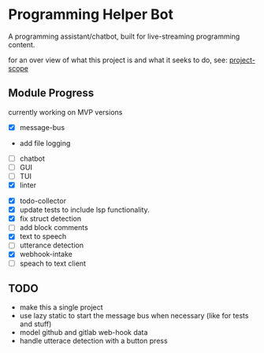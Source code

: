 # Programming Helper Bot

A programming assistant/chatbot, built for live-streaming programming content.

for an over view of what this project is and what it seeks to do, see: [project-scope](project-scope.md)

## Module Progress

currently working on MVP versions

- [x] message-bus
 - add file logging
- [ ] chatbot
- [ ] GUI
- [ ] TUI
- [x] linter
<!-- - [ ] LSP -->
- [x] todo-collector
 - [x] update tests to include lsp functionality.
 - [x] fix struct detection
 - [ ] add block comments
- [x] text to speech
- [ ] utterance detection
- [x] webhook-intake
- [ ] speach to text client

## TODO

- make this a single project
- use lazy static to start the message bus when necessary (like for tests and stuff)
- model github and gitlab web-hook data
- handle utterace detection with a button press
